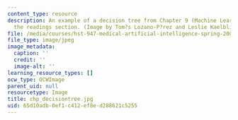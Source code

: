 ```yaml
---
content_type: resource
description: An example of a decision tree from Chapter 9 (Machine Learning I) of
  the readings section. (Image by Tom?s Lozano-P?rez and Leslie Kaelbling.)
file: /media/courses/hst-947-medical-artificial-intelligence-spring-2005/65d10adb0ef1c412ef8ed288621c5255_chp_decisiontree.jpg
file_type: image/jpeg
image_metadata:
  caption: ''
  credit: ''
  image-alt: ''
learning_resource_types: []
ocw_type: OCWImage
parent_uid: null
resourcetype: Image
title: chp_decisiontree.jpg
uid: 65d10adb-0ef1-c412-ef8e-d288621c5255
---
```

